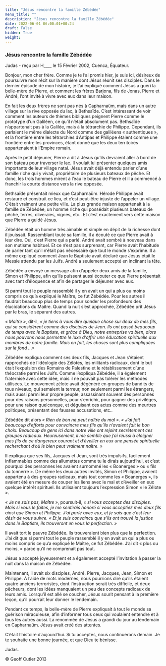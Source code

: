 ```yaml
---
title: "Jésus rencontre la famille Zébédée"
menu_title: ""
description: "Jésus rencontre la famille Zébédée"
date: 2022-06-01 06:00:01+00:24
draft: False
hidden: True
weight:
---
```

### Jésus rencontre la famille Zébédée

Judas - reçu par H____ le 15 Février 2002, Cuenca, Équateur.

Bonjour, mon cher frère. Comme je te l’ai promis hier, je suis ici, désireux de poursuivre mon récit sur la manière dont Jésus réunit ses disciples. Dans le dernier épisode de mon histoire, je t’ai expliqué comment Jésus a guéri la belle-mère de Pierre, et comment les frères Barjona, fils de Jonas, Pierre et André, l’ont invité à vivre avec eux dans leur maison.

En fait les deux frères ne sont pas nés à Capharnaüm, mais dans un autre village sur la rive opposée du lac, à Bethsaïde. C’est intéressant de voir comment les auteurs de thèmes bibliques peignent Pierre comme le prototype d’un Galiléen, ce qu’il n’était absolument pas. Bethsaïde n’appartenait pas à la Galilée, mais à la tétrarchie de Philippe. Cependant, ils parlaient le même dialecte du Nord comme des galiléens « authentiques », et la frontière entre les tétrarchies d’Antipas et Philippe étaient comme une frontière entre les provinces, étant donné que les deux territoires appartenaient à l’Empire romain.

Après le petit déjeuner, Pierre a dit à Jésus qu’ils devraient aller à bord de son bateau pour traverser le lac. Il voulait lui présenter quelques amis importants de leur village natal. Jésus avait déjà entendu parler d’une famille riche qui y vivait, propriétaire de plusieurs bateaux de pêche. Et donc, les trois hommes mirent à l’eau le bateau de Pierre et il a commencé à franchir la courte distance vers la rive opposée.

Bethsaïde présentait mieux que Capharnaüm. Hérode Philippe avait restauré et construit ce lieu, et c’est peut-être injuste de l’appeler un village. C’était vraiment une petite ville. La plus grande maison appartenait à la famille de Zébédée, un homme riche qui possédait plusieurs bateaux de pêche, terres, oliveraies, vignes, etc.. Et c’est exactement vers cette maison que Pierre a guidé Jésus.

Zébédée était un homme très aimable et simple en dépit de la richesse dont il jouissait. Rassemblant toute sa famille, il a écouté ce que Pierre avait à leur dire. Oui, c’est Pierre qui a parlé. André avait sombré à nouveau dans son mutisme habituel. Et ce n’est pas surprenant, car Pierre avait l’habitude de parler tant qu’il n’était pas nécessaire que tout le monde s’exprime. Il a même expliqué comment Jean le Baptiste avait déclaré que Jésus était le Messie attendu par les Juifs. André a seulement accepté en inclinant la tête.

Zébédée a envoyé un message afin d’appeler deux amis de la famille, Simon et Philippe, afin qu’ils puissent aussi écouter ce que Pierre présentait avec tant d’éloquence et afin de partager le déjeuner avec eux.

Si parmi tout le peuple rassemblé il y en avait un qui a plus ou moins compris ce qu’a expliqué le Maître, ce fut Zébédée. Pour les autres il faudrait beaucoup plus de temps pour sonder les profondeurs des élucidations du Maître. Quand la nuit s’est approchée, Zébédée prit Jésus par le bras, le séparant des autres.

*« Maître »*, dit-il, *« je tiens à vous dire quelque chose sur deux de mes fils, qui se considèrent comme des disciples de Jean. Ils ont passé beaucoup de temps avec le Baptiste, et grâce à Dieu, notre entreprise va bien, alors nous pouvons nous permettre le luxe d’offrir une éducation spirituelle aux membres de notre famille. Mais en fait, les choses sont plus compliquées sur le fond …»*

Zébédée expliqua comment ses deux fils, Jacques et Jean s’étaient rapprochés de l’idéologie des Zélotes, les militants radicaux, dont le but était l’expulsion des Romains de Palestine et le rétablissement d’une théocratie parmi les Juifs. Comme l’expliqua Zébédée, il a également fraternisé avec cette idée, mais il ne pouvait pas tolérer les méthodes utilisées. Le mouvement zélote avait dégénéré en groupes de bandits de tous niveaux, qui semaient la terreur, non seulement parmi les étrangers, mais aussi parmi leur propre peuple, assassinant souvent des personnes pour des raisons personnelles, pour s’enrichir, pour gagner des privilèges, pour une raison quelconque, et déguisant ces actes comme des meurtres politiques, présentant des fausses accusations, etc..

Zébédée dit alors *« Rien de bon ne peut naître du mal »*. *« J’ai fait beaucoup d’efforts pour convaincre mes fils qu’ils n’avaient fait le bon choix. Beaucoup de gens ici dans notre ville ont rejoint secrètement ces groupes radicaux. Heureusement, il me semble que j’ai réussi à éloigner mes fils de ce dangereux courant et d’éveiller en eux une pensée spirituelle recherchant  d’où le bien peut vraiment naître. »*

Il expliqua que ses fils, Jacques et Jean, sont très impulsifs, facilement inflammables comme des allumettes comme tu le dirais aujourd’hui, et c’est pourquoi des personnes les avaient surnommé les « Boanerges » ou « fils du tonnerre ». De même les deux autres invités, Simon et Philippe, avaient appartenu à des groupes radicaux, mais tout comme les « Boanerges », ils avaient été en mesure de couper les liens avec le mal et d’éveiller en eux quelque intérêt spirituel. Ils utilisaient toujours l’expression Simon « le Zélote ».

*« Je ne sais pas, Maître »*, poursuit-il, *« si vous acceptez des disciples. Mais si vous le faites, je me sentirais honoré si vous acceptiez mes deux fils ainsi que Simon et Philippe. J’ai parlé avec eux, et je sais que c’est leur désir de vous suivre. « Et je suis convaincu que s’ils ont trouvé la justice dans le Baptiste, ils trouveront en vous la perfection. »*

Il avait tort le pauvre Zébédée. Ils trouveraient bien plus que la perfection. J’ai dit que si parmi tout le peuple rassemblé il y en avait un qui a plus ou moins compris ce qu’a expliqué le Maître, ce fut Zébédée. J’ai dit « plus ou moins, » parce qu’il ne comprenait pas tout.

Jésus a accepté joyeusement et a également accepté l’invitation à passer la nuit dans la maison de Zébédée.

Maintenant, il avait six disciples, André, Pierre, Jacques, Jean, Simon et Philippe. À l’aide de mots modernes, nous pourrions dire qu’ils étaient quatre anciens terroristes, dont l’instruction serait très difficile, et deux pêcheurs, dont les idées manquaient un peu des concepts radicaux de leurs amis. Lorsqu’il est allé se coucher, Jésus sourit pensant à la première leçon, qu’il pourrait leur donner  le lendemain.

Pendant ce temps, la belle-mère de Pierre expliquait à tout le monde sa guérison miraculeuse, afin d’informer tous ceux qui voulaient entendre et à tous les autres aussi. La renommée de Jésus a grandi du jour au lendemain en Capharnaüm. Jésus avait créé des attentes.

C’était l’histoire d’aujourd’hui. Si tu acceptes, nous continuerons demain. Je te souhaite une bonne journée, et que Dieu te bénisse.

Judas.

© Geoff Cutler 2013
